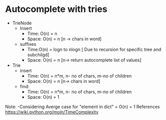 # Autocomplete with tries

- TrieNode
    - Insert 
        - Time: O(n) = n
        - Space: O(n) = n [n -> chars in word]
    - suffixes
        - Time:O(n) = logn to nlogn [ Due to recursion for specific tree and subchilgd]
        - Space: O(n) = n [n-> return autocomplete list of values]
- Trie
    - insert
        - Time: O(n) = n*m,  n- no of chars, m-no of children
        - Space: O(n) = n [n-> chars in word]
    - find:
        - Time: O(n) = n*m,  n- no of chars, m-no of children
        - Space: O(n) = 1

Note:
-Considering Averge case for "element in dict" = O(n) = 1
References
https://wiki.python.org/moin/TimeComplexity